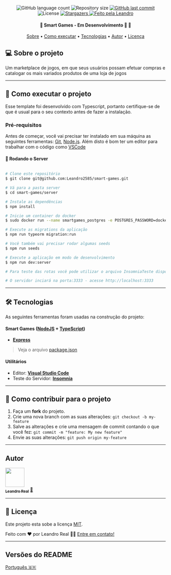 <p align="center">
  <img alt="GitHub language count" src="https://img.shields.io/github/languages/count/Leandro2585/smart-games?color=%2304D361">

  <img alt="Repository size" src="https://img.shields.io/github/repo-size/Leandro2585/smart-games">

  <a href="https://github.com/Leandro2585/smart-games/commits/master">
    <img alt="GitHub last commit" src="https://img.shields.io/github/last-commit/Leandro2585/smart-games">
  </a>

   <img alt="License" src="https://img.shields.io/badge/license-MIT-brightgreen">
   <a href="https://github.com/Leandro2585/smart-games/stargazers">
    <img alt="Stargazers" src="https://img.shields.io/github/stars/Leandro2585/smart-games?style=social">
  </a>

  <a href="https://github.com.br/Leandro2585">
    <img alt="Feito pela Leandro" src="https://img.shields.io/badge/feito%20por-Leandro-%237519C1">
  </a>

</p>

<h4 align="center">
	🚧  Smart Games - Em Desenvolvimento 🚀 🚧
</h4>

<p align="center">
 <a href="#-sobre-o-projeto">Sobre</a> •
 <a href="#-como-executar-o-projeto">Como executar</a> •
 <a href="#-tecnologias">Tecnologias</a> •
 <a href="#-autor">Autor</a> •
 <a href="#user-content--licença">Licença</a>
</p>


## 💻 Sobre o projeto

Um marketplace de jogos, em que seus usuários possam efetuar compras e catalogar os mais variados produtos de uma loja de jogos

---

## 🚀 Como executar o projeto

Esse template foi desenvolvido com Typescript, portanto certifique-se de que é usual para o seu contexto antes de fazer a instalação.

### Pré-requisitos

Antes de começar, você vai precisar ter instalado em sua máquina as seguintes ferramentas:
[Git](https://git-scm.com), [Node.js](https://nodejs.org/en/).
Além disto é bom ter um editor para trabalhar com o código como [VSCode](https://code.visualstudio.com/)

#### 🎲 Rodando o Server

```bash

# Clone este repositório
$ git clone git@github.com:Leandro2585/smart-games.git

# Vá para a pasta server
$ cd smart-games/server

# Instale as dependências
$ npm install

# Inicie um container do docker
$ sudo docker run --name smartgames_postgres -e POSTGRES_PASSWORD=docker -p 5432:5432 -d postgres

# Execute as migrations da aplicação
$ npm run typeorm migration:run

# Você também vai precisar rodar algumas seeds
$ npm run seeds

# Execute a aplicação em modo de desenvolvimento
$ npm run dev:server

# Para teste das rotas você pode utilizar o arquivo InsomniaTeste disponível nesse repositório

# O servidor inciará na porta:3333 - acesse http://localhost:3333

```

---

## 🛠 Tecnologias

As seguintes ferramentas foram usadas na construção do projeto:

#### [](https://github.com/Leandro2585/smart-games#server-nodejs--typescript)**Smart Games**  ([NodeJS](https://nodejs.org/en/)  +  [TypeScript](https://www.typescriptlang.org/))

-   **[Express](https://expressjs.com/)**

> Veja o arquivo  [package.json](https://github.com/Leandro2585/smart-games/blob/master/server/package.json)


#### [](https://github.com/Leandro2585/smart-games#utilit%C3%A1rios)**Utilitários**

-   Editor:  **[Visual Studio Code](https://code.visualstudio.com/)**
-   Teste do Servidor:  **[Insomnia](https://insomnia.rest/)**
---


## 💪 Como contribuir para o projeto

1. Faça um **fork** do projeto.
2. Crie uma nova branch com as suas alterações: `git checkout -b my-feature`
3. Salve as alterações e crie uma mensagem de commit contando o que você fez: `git commit -m "feature: My new feature"`
4. Envie as suas alterações: `git push origin my-feature`

---

##  Autor

<a href="https://github.com/Leandro2585">
 <img src="https://avatars.githubusercontent.com/u/49343139?v=4" width="60px"/>
 <br />
 <sub><b>Leandro Real</b></sub></a> <a href="https://github.com/Leandro2585" title="Leandro">🚀</a>
 <br />

---

## 📝 Licença

Este projeto esta sobe a licença [MIT](./LICENSE).

Feito com ❤️ por Leandro Real 👋🏽 [Entre em contato!](https://www.linkedin.com/in/leandro-r-434b811a5/)

---

##  Versões do README

[Português 🇧🇷](./README-pt.md)
